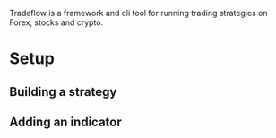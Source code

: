 Tradeflow is a framework and cli tool for running trading strategies on Forex, stocks and crypto.

# Setup

## Building a strategy

## Adding an indicator
